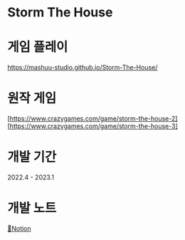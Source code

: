 # Storm The House
# 게임 플레이
https://mashuu-studio.github.io/Storm-The-House/
 
# 원작 게임
 [https://www.crazygames.com/game/storm-the-house-2]
 [https://www.crazygames.com/game/storm-the-house-3]
 
# 개발 기간
2022.4 - 2023.1

# 개발 노트
[📝Notion](https://brick-clerk-b88.notion.site/Storm-the-house-dedcb4dd56b04b66a758c5d62a69c996)

